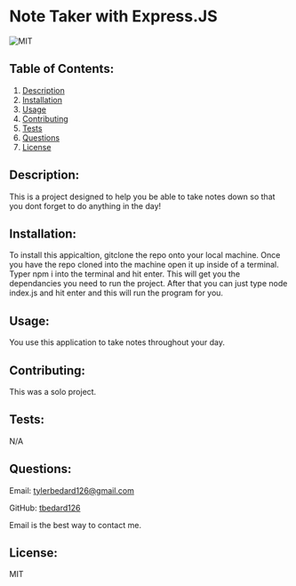# Note Taker with Express.JS
  ![MIT](https://img.shields.io/badge/license-MIT-blue)

            
## Table of Contents:
1. [Description](#description)
2. [Installation](#installation)
3. [Usage](#usage)
4. [Contributing](#contributing)
5. [Tests](#tests)
6. [Questions](#questions)
7. [License](#license)

## Description:
This is a project designed to help you be able to take notes down so that you dont forget to do anything in the day!          


## Installation:
To install this appicaltion, gitclone the repo onto your local machine. Once you have the repo cloned into the machine open it up inside of a terminal. Typer npm i into the terminal and hit enter. This will get you the dependancies you need to run the project. After that you can just type node index.js and hit enter and this will run  the program for you.
            
## Usage:
You use this application to take notes throughout your day.
            
## Contributing:
This was a solo project.
            
## Tests:
N/A
    
## Questions:
Email: tylerbedard126@gmail.com


GitHub: 
[tbedard126](https://github.com/tbedard126)


Email is the best way to contact me.
## License:

  MIT
  
  
  